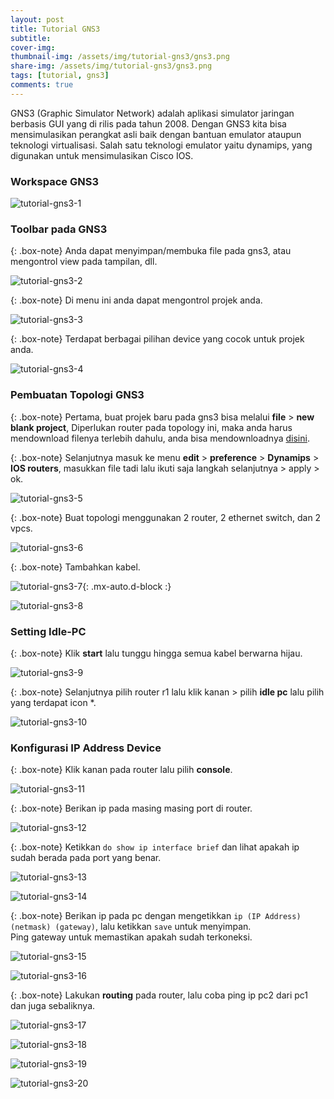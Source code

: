 ```yaml
---
layout: post
title: Tutorial GNS3
subtitle: 
cover-img: 
thumbnail-img: /assets/img/tutorial-gns3/gns3.png
share-img: /assets/img/tutorial-gns3/gns3.png
tags: [tutorial, gns3]
comments: true
---
```


GNS3 (Graphic Simulator Network) adalah aplikasi simulator jaringan berbasis GUI yang di rilis pada tahun 2008. Dengan GNS3 kita bisa mensimulasikan perangkat asli baik dengan bantuan emulator ataupun teknologi virtualisasi. Salah satu teknologi emulator yaitu dynamips, yang digunakan untuk mensimulasikan Cisco IOS.  

### Workspace GNS3

![tutorial-gns3-1](/assets/img/tutorial-gns3/tutorial-gns3-1.png)

### Toolbar pada GNS3

{: .box-note}
Anda dapat menyimpan/membuka file pada gns3, atau mengontrol view pada tampilan, dll.

![tutorial-gns3-2](/assets/img/tutorial-gns3/tutorial-gns3-2.png)

{: .box-note}
Di menu ini anda dapat mengontrol projek anda.

![tutorial-gns3-3](/assets/img/tutorial-gns3/tutorial-gns3-3.png)

{: .box-note}
Terdapat berbagai pilihan device yang cocok untuk projek anda.

![tutorial-gns3-4](/assets/img/tutorial-gns3/tutorial-gns3-4.png)

### Pembuatan Topologi GNS3

{: .box-note}
Pertama, buat projek baru pada gns3 bisa melalui **file** > **new blank project**,
Diperlukan router pada topology ini, maka anda harus mendownload filenya terlebih dahulu, anda bisa mendownloadnya [disini](https://semawur.com/3zkPJOA0).

{: .box-note}
Selanjutnya masuk ke menu **edit** > **preference** > **Dynamips** > **IOS routers**, masukkan file tadi lalu ikuti saja langkah selanjutnya > apply > ok.

![tutorial-gns3-5](/assets/img/tutorial-gns3/tutorial-gns3-5.png)

{: .box-note}
Buat topologi menggunakan 2 router, 2 ethernet switch, dan 2 vpcs.

![tutorial-gns3-6](/assets/img/tutorial-gns3/tutorial-gns3-6.png)

{: .box-note}
Tambahkan kabel.

![tutorial-gns3-7](/assets/img/tutorial-gns3/tutorial-gns3-7.png){: .mx-auto.d-block :}

![tutorial-gns3-8](/assets/img/tutorial-gns3/tutorial-gns3-8.png)

### Setting Idle-PC

{: .box-note}
Klik **start** lalu tunggu hingga semua kabel berwarna hijau.

![tutorial-gns3-9](/assets/img/tutorial-gns3/tutorial-gns3-9.png)

{: .box-note}
Selanjutnya pilih router r1 lalu klik kanan > pilih **idle pc** lalu pilih yang terdapat icon *.

![tutorial-gns3-10](/assets/img/tutorial-gns3/tutorial-gns3-10.png)

### Konfigurasi IP Address Device

{: .box-note}
Klik kanan pada router lalu pilih **console**.

![tutorial-gns3-11](/assets/img/tutorial-gns3/tutorial-gns3-11.png)

{: .box-note}
Berikan ip pada masing masing port di router.

![tutorial-gns3-12](/assets/img/tutorial-gns3/tutorial-gns3-12.png)

{: .box-note}
Ketikkan `do show ip interface brief` dan lihat apakah ip sudah berada pada port yang benar.

![tutorial-gns3-13](/assets/img/tutorial-gns3/tutorial-gns3-13.png)

![tutorial-gns3-14](/assets/img/tutorial-gns3/tutorial-gns3-14.png)

{: .box-note}
Berikan ip pada pc dengan mengetikkan `ip (IP Address) (netmask) (gateway)`, lalu ketikkan `save` untuk menyimpan.  
Ping gateway untuk memastikan apakah sudah terkoneksi.

![tutorial-gns3-15](/assets/img/tutorial-gns3/tutorial-gns3-15.png)

![tutorial-gns3-16](/assets/img/tutorial-gns3/tutorial-gns3-16.png)

{: .box-note}
Lakukan **routing** pada router, lalu coba ping ip pc2 dari pc1 dan juga sebaliknya.

![tutorial-gns3-17](/assets/img/tutorial-gns3/tutorial-gns3-17.png)

![tutorial-gns3-18](/assets/img/tutorial-gns3/tutorial-gns3-18.png)

![tutorial-gns3-19](/assets/img/tutorial-gns3/tutorial-gns3-19.png)

![tutorial-gns3-20](/assets/img/tutorial-gns3/tutorial-gns3-20.png)
